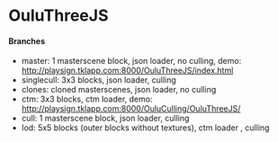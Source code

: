 OuluThreeJS
===========

#### Branches

- master: 1 masterscene block, json loader, no culling, demo: http://playsign.tklapp.com:8000/OuluThreeJS/index.html
- singlecull: 3x3 blocks, json loader, culling
- clones: cloned masterscenes, json loader, no culling
- ctm: 3x3 blocks, ctm loader, demo: http://playsign.tklapp.com:8000/OuluCulling/OuluThreeJS/
- cull: 1 masterscene block, json loader, culling
- lod: 5x5 blocks (outer blocks without textures), ctm loader , culling
